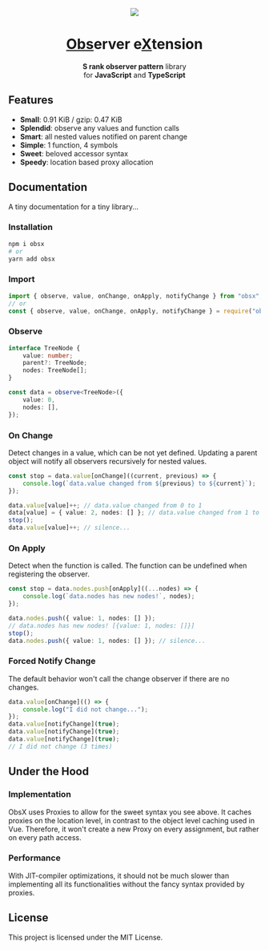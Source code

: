 <div align=center>

![][logo]

# [Obs]()erver e[X]()tension

**S rank observer pattern** library  
for **JavaScript** and **TypeScript**

</div>

## Features

- **Small**: 0.91 KiB / gzip: 0.47 KiB
- **Splendid**: observe any values and function calls
- **Smart**: all nested values notified on parent change
- **Simple**: 1 function, 4 symbols
- **Sweet**: beloved accessor syntax
- **Speedy**: location based proxy allocation

## Documentation

A tiny documentation for a tiny library...

### Installation

```sh
npm i obsx
# or
yarn add obsx
```

### Import

```ts
import { observe, value, onChange, onApply, notifyChange } from "obsx";
// or
const { observe, value, onChange, onApply, notifyChange } = require("obsx");
```

### Observe

```ts
interface TreeNode {
	value: number;
	parent?: TreeNode;
	nodes: TreeNode[];
}

const data = observe<TreeNode>({
	value: 0,
	nodes: [],
});
```

### On Change

Detect changes in a value, which can be not yet defined. Updating a parent object will notify all observers recursively for nested values.

```ts
const stop = data.value[onChange]((current, previous) => {
	console.log(`data.value changed from ${previous} to ${current}`);
});

data.value[value]++; // data.value changed from 0 to 1
data[value] = { value: 2, nodes: [] }; // data.value changed from 1 to 2
stop();
data.value[value]++; // silence...
```

### On Apply

Detect when the function is called. The function can be undefined when registering the observer.

```ts
const stop = data.nodes.push[onApply]((...nodes) => {
	console.log(`data.nodes has new nodes!`, nodes);
});

data.nodes.push({ value: 1, nodes: [] });
// data.nodes has new nodes! [{value: 1, nodes: []}]
stop();
data.nodes.push({ value: 1, nodes: [] }); // silence...
```

### Forced Notify Change

The default behavior won't call the change observer if there are no changes.

```ts
data.value[onChange](() => {
	console.log("I did not change...");
});
data.value[notifyChange](true);
data.value[notifyChange](true);
data.value[notifyChange](true);
// I did not change (3 times)
```

## Under the Hood

### Implementation

ObsX uses Proxies to allow for the sweet syntax you see above. It caches proxies on the location level, in contrast to the object level caching used in Vue. Therefore, it won't create a new Proxy on every assignment, but rather on every path access.

### Performance

With JIT-compiler optimizations, it should not be much slower than implementing all its functionalities without the fancy syntax provided by proxies.

## License

This project is licensed under the MIT License.

[logo]: https://weisrc.github.io/obsx/logo-128.png
